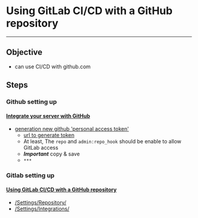 # Using GitLab CI/CD with a GitHub repository

---

## Objective

- can use CI/CD with github.com

## Steps

### Github setting up

#### [Integrate your server with GitHub](https://docs.gitlab.com/ee/integration/github.html)

- [generation new github 'personal access token'](https://github.com/settings/tokens/new)
  - [url to generate token](https://github.com/settings/tokens/new)
  - At least, The `repo` and `admin:repo_hook` should be enable to allow GitLab access
  - ***Important*** copy & save
  - `***`

### Gitlab setting up

#### [Using GitLab CI/CD with a GitHub repository](https://docs.gitlab.com/ee/ci/ci_cd_for_external_repos/github_integration.html)

- [<project>/Settings/Repository/<Mirror a repository>](https://docs.gitlab.com/ee/workflow/repository_mirroring.html#pulling-from-a-remote-repository)
- [<project>/Settings/Integrations/<Github>](https://docs.gitlab.com/ee/ci/ci_cd_for_external_repos/github_integration.html)
